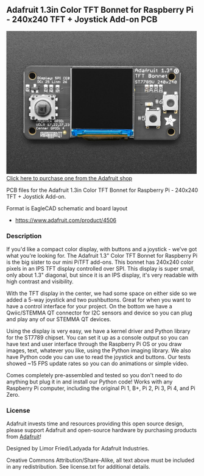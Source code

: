 ## Adafruit 1.3in Color TFT Bonnet for Raspberry Pi - 240x240 TFT + Joystick Add-on PCB

<a href="http://www.adafruit.com/products/4506"><img src="assets/4506.jpg?raw=true" width="500px"><br/>
Click here to purchase one from the Adafruit shop</a>

PCB files for the Adafruit 1.3in Color TFT Bonnet for Raspberry Pi - 240x240 TFT + Joystick Add-on.

Format is EagleCAD schematic and board layout
* https://www.adafruit.com/product/4506

### Description

If you'd like a compact color display, with buttons and a joystick - we've got what you're looking for. The Adafruit 1.3" Color TFT Bonnet for Raspberry Pi is the big sister to our mini PiTFT add-ons. This bonnet has 240x240 color pixels in an IPS TFT display controlled over SPI. This display is super small, only about 1.3" diagonal, but since it is an IPS display, it's very readable with high contrast and visibility.

With the TFT display in the center, we had some space on either side so we added a 5-way joystick and two pushbuttons. Great for when you want to have a control interface for your project. On the bottom we have a Qwiic/STEMMA QT connector for I2C sensors and device so you can plug and play any of our STEMMA QT devices.

Using the display is very easy, we have a kernel driver and Python library for the ST7789 chipset. You can set it up as a console output so you can have text and user interface through the Raspberry Pi OS or you draw images, text, whatever you like, using the Python imaging library.  We also have Python code you can use to read the joystick and buttons. Our tests showed ~15 FPS update rates so you can do animations or simple video.

Comes completely pre-assembled and tested so you don't need to do anything but plug it in and install our Python code! Works with any Raspberry Pi computer, including the original Pi 1, B+, Pi 2, Pi 3, Pi 4, and Pi Zero.

### License

Adafruit invests time and resources providing this open source design, please support Adafruit and open-source hardware by purchasing products from [Adafruit](https://www.adafruit.com)!

Designed by Limor Fried/Ladyada for Adafruit Industries.

Creative Commons Attribution/Share-Alike, all text above must be included in any redistribution.
See license.txt for additional details.
